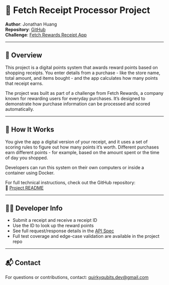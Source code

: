 # 🧾 Fetch Receipt Processor Project

**Author**: Jonathan Huang  
**Repository**: [GitHub](https://github.com/QuirkyQubits/fetch-receipt-processor-challenge)  
**Challenge**: [Fetch Rewards Receipt App](https://github.com/fetch-rewards/receipt-processor-challenge)

---

## 📌 Overview

This project is a digital points system that awards reward points based on shopping receipts. You enter details from a purchase - like the store name, total amount, and items bought - and the app calculates how many points that receipt earns.

The project was built as part of a challenge from Fetch Rewards, a company known for rewarding users for everyday purchases. It’s designed to demonstrate how purchase information can be processed and scored automatically.

---

## 🚀 How It Works

You give the app a digital version of your receipt, and it uses a set of scoring rules to figure out how many points it’s worth. Different purchases earn different points - for example, based on the amount spent or the time of day you shopped.

Developers can run this system on their own computers or inside a container using Docker.

For full technical instructions, check out the GitHub repository:  
🔗 [Project README](https://github.com/QuirkyQubits/fetch-receipt-processor-challenge/blob/main/README.md)

---

## 🧑‍💻 Developer Info

- Submit a receipt and receive a receipt ID
- Use the ID to look up the reward points
- See full request/response details in the [API Spec](https://github.com/fetch-rewards/receipt-processor-challenge/blob/main/api.yml)
- Full test coverage and edge-case validation are available in the project repo

---

## 📬 Contact

For questions or contributions, contact: [quirkyqubits.dev@gmail.com](mailto:quirkyqubits.dev@gmail.com)
